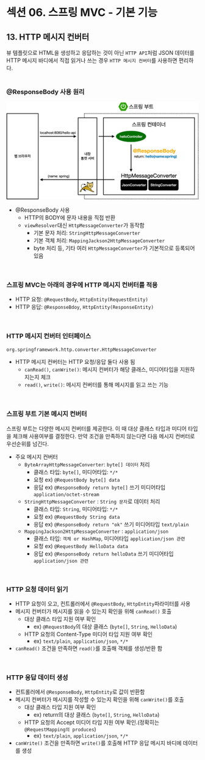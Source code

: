 # 섹션 06. 스프링 MVC - 기본 기능
## 13. HTTP 메시지 컨버터
뷰 템플릿으로 HTML을 생성하고 응답하는 것이 아닌 `HTTP API`처럼 JSON 데이터를 HTTP 메시지 바디에서 직접 읽거나 쓰는 경우 `HTTP 메시지 컨버터`를 사용하면 편리하다.  
<br/>

### @ResponseBody 사용 원리
![img_001.jpg](img/img_001.jpg)
- @ResponseBody 사용 
  - HTTP의 BODY에 문자 내용을 직접 반환
  - `viewResolver`대신 `HttpMessageConverter`가 동작함
    - 기본 문자 처리: `StringHttpMessageConverter`
    - 기본 객체 처리: `MappingJackson2HttpMessageConverter`
    - byte 처리 등, 기타 여러 `HttpMessageConverter`가 기본적으로 등록되어 있음  
<br/>

### 스프링 MVC는 아래의 경우에 HTTP 메시지 컨버터를 적용
- HTTP 요청: `@RequestBody`, `HttpEntity(RequestEntity)`
- HTTP 응답: `@ResponseBdoy`, `HttpEntity(ResponseEntity)`  
<br/>

### HTTP 메시지 컨버터 인터페이스
```
org.springframework.http.converter.HttpMessageConverter
```
- HTTP 메시지 컨버터는 HTTP 요청/응답 둘다 사용 됨
  - `canRead()`, `canWrite()`: 메시지 컨버터가 해당 클래스, 미디어타입을 지원하지는지 체크
  - `read()`, `write()`: 메시지 컨버터를 통해 메시지를 읽고 쓰는 기능  
<br/>

### 스프링 부트 기본 메시지 컨버터
스프링 부트는 다양한 메시지 컨버터를 제공한다. 이 때 대상 클래스 타입과 미디어 타입을 체크해 사용여부를 결정한다. 만약 조건을 만족하지 않는다면 다음 메시지 컨버터로 우선순위를 넘긴다.
- 주요 메시지 컨버터
  - `ByteArrayHttpMessageConverter`: `byte[] 데이터` 처리
    - 클래스 타입: `byte[]`, 미디어타입: `*/*`
    - 요청 ex) `@RequestBody byte[] data`
    - 응답 ex) `@ResponseBody return byte[]` 쓰기 미디어타입 `application/octet-stream`
  - `StringHttpMessageConverter` : `String 문자`로 데이터 처리
    - 클래스 타입: `String`, 미디어타입: `*/*`
    - 요청 ex) `@RequestBody String data`
    - 응답 ex) `@ResponseBody return "ok"` 쓰기 미디어타입 `text/plain`
  - `MappingJackson2HttpMessageConverter` : `application/json`
    - 클래스 타입: `객체 or HashMap`, 미디어타입 `application/json 관련`
    - 요청 ex) `@RequestBody HelloData data`
    - 응답 ex) `@ResponseBody return helloData` 쓰기 미디어타입 `application/json 관련`  
<br/>

### HTTP 요청 데이터 읽기
- HTTP 요청이 오고, 컨트롤러에서 `@RequestBody`, `HttpEntity`파라미터를 사용
- 메시지 컨버터가 메시지를 읽을 수 있는지 확인을 위해 `canRead()` 호출
  - 대상 클래스 타입 지원 여부 확인
    - ex) `@RequestBody`의 대상 클래스 (`byte[]`, `String`, `HelloData`)
  - HTTP 요청의 Content-Type 미디어 타입 지원 여부 확인
    - ex) `text/plain`, `application/json`, `*/*`
- `canRead()` 조건을 만족하면 `read()`를 호출해 객체를 생성/반환 함  
<br/>

### HTTP 응답 데이터 생성
- 컨트롤러에서 `@ResponseBody`, `HttpEntity`로 값이 반환함
- 메시지 컨버터가 메시지를 작성할 수 있는지 확인을 위해 `canWrite()`를 호출
  - 대상 클래스 타입 지원 여부 확인
    - ex) return의 대상 클래스 (`byte[]`, `String`, `HelloData`)
  - HTTP 요청의 Accept 미디어 타입 지원 여부 확인.(정확히는 `@RequestMapping의 produces`)
    - ex) `text/plain`, `application/json`, `*/*`
- `canWrite()` 조건을 만족하면 `write()`를 호출해 HTTP 응답 메시지 바디에 데이터를 생성